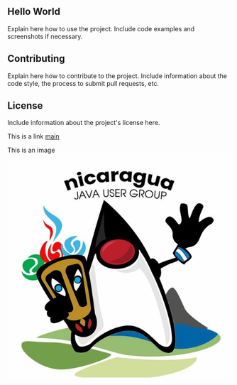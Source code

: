 ## Hello World
Explain here how to use the project. Include code examples and screenshots if necessary.

## Contributing

Explain here how to contribute to the project. Include information about the code style, the process to submit pull requests, etc.

## License

Include information about the project's license here.

This is a link [main](main.md)

This is an image ![image](help/image.jpg)
